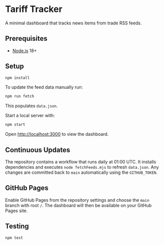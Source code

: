 # Tariff Tracker

A minimal dashboard that tracks news items from trade RSS feeds.

## Prerequisites
- [Node.js](https://nodejs.org/) 18+

## Setup
```bash
npm install
```

To update the feed data manually run:
```bash
npm run fetch
```
This populates `data.json`.

Start a local server with:
```bash
npm start
```
Open [http://localhost:3000](http://localhost:3000) to view the dashboard.

## Continuous Updates
The repository contains a workflow that runs daily at 01:00 UTC. It installs
dependencies and executes `node fetchFeeds.mjs` to refresh `data.json`. Any
changes are committed back to `main` automatically using the `GITHUB_TOKEN`.

## GitHub Pages
Enable GitHub Pages from the repository settings and choose the `main` branch with root `/`.
The dashboard will then be available on your GitHub Pages site.

## Testing
```bash
npm test
```
